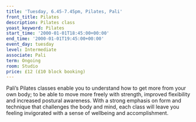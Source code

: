 ```yaml
---
title: 'Tuesday, 6.45-7.45pm, Pilates, Pali'
front_title: Pilates
description: Pilates class
yoast_keyword: Pilates
start_time: '2000-01-01T18:45:00+00:00'
end_time: '2000-01-01T19:45:00+00:00'
event_day: tuesday
level: Intermediate
associate: Pali
term: Ongoing
room: Studio
price: £12 (£10 block booking)
---
```


Pali’s Pilates classes enable you to understand how to get more from your own body; to be able to move more freely with strength, improved flexibility and increased postural awareness. With a strong emphasis on form and technique that challenges the body and mind, each class will leave you feeling invigorated with a sense of wellbeing and accomplishment.
